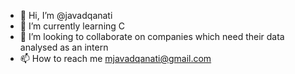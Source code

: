 - 👋 Hi, I’m @javadqanati
- 🌱 I’m currently learning C
- 💞️ I’m looking to collaborate on companies which need their data analysed as an intern
- 📫 How to reach me mjavadqanati@gmail.com
